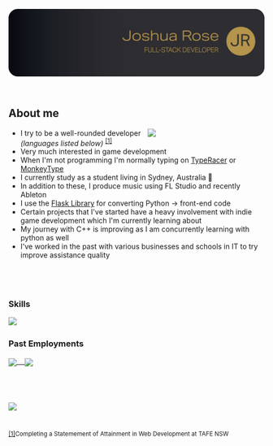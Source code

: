 <html>
  <p>
    <a href="https://github.com/JoshuaDanielRose">
      <img align="center" src="https://github.com/JoshuaDanielRose/JoshuaDanielRose/blob/main/res/MAIN.jpg?raw=true"/>
    </a>
  </p>

  <br>
  
  <h2>About me</h2>
  <p>
    <a href="https://github.com/kittinan/spotify-github-profile">
      <img align="right" width="230px" src="https://spotify-github-profile.vercel.app/api/view?uid=q8hkj695x2mvn1uypwrtbvbge&cover_image=true&theme=default&bar_color=53b14f&bar_color_cover=true"/>
    </a>
  </p>
  <p width="20px">
    <ul>
      <li>I try to be a well-rounded developer <i>(languages listed below)</i> <sup><a href="#links">[1]</sup></a></li>
      <li>Very much interested in game development</li>
      <li>When I'm not programming I'm normally typing on <a href="https://play.typeracer.com/">TypeRacer</a> or <a href="https://monkeytype.com/">MonkeyType</a></li>
      <li>I currently study as a student living in Sydney, Australia 🦘</li>
      <li>In addition to these, I produce music using FL Studio and recently Ableton</li>
      <li>I use the <a href="https://flask.palletsprojects.com/en/2.1.x/">Flask Library</a> for converting Python → front-end code</li>
      <li>Certain projects that I've started have a heavy involvement with indie game development which I'm currently learning about</li>
      <li>My journey with C++ is improving as I am concurrently learning with python as well</li>
      <li>I've worked in the past with various businesses and schools in IT to try improve assistance quality</li>
    </ul>
  </p>
  <!-- 
          EMPTY BOX TO FILL SPACE BELOW 
          <img align="center" height="10px"></img>
  --->
  <h2>&nbsp</h2>

  <p>
    <p>
      <h3>Skills</h3>
      <img src="https://skillicons.dev/icons?i=vim,neovim,bash,py,html,css,js,react,figma,flask,powershell,vscode&theme=light"/>
    </p>
    <p>
      <h3 align="left">Past Employments</h3>
      <a href="https://www.bravurasolutions.com/australia/">
        <img 
          align="center" 
          height="65" 
          src="https://cpp-prod-seek-company-image-uploads.s3.ap-southeast-2.amazonaws.com/814426/logo/657ae531-bcca-11ea-86d1-e52bae5cc086.png"/>
      </a>
      <a href="https://centelon.com/">
        &nbsp&nbsp;
        <img align="center" height="80" src="https://res.cloudinary.com/crunchbase-production/image/upload/c_lpad,f_auto,q_auto:eco,dpr_1/cihaxvnkshd6s5flqmut"/>
      </a>
      <h2>&nbsp</h2>
    </p>
    <p>
      <img align="left" src="https://github-readme-stats.vercel.app/api?username=JoshuaDRose"/>
    </p>

  </p>
  <h2>&nbsp</h2>

  <p>
    <p id="fs-1"><sup><a href="#about-me">[1]</a>Completing a Statemement of Attainment in Web Development at TAFE NSW</sup></p>
  </p>
</html>

<!--

                                                                  𝗛𝗜𝗗𝗗𝗘𝗡 𝗘𝗟𝗘𝗠𝗘𝗡𝗧𝗦
                                            <p>
                                              <h2 align="left">Current Projects</h2>
                                              <a href="https://github.com/JoshuaDRose/framework/">
                                                <img 
                                                  align="center" 
                                                  src="https://github-readme-stats.vercel.app/api/pin/?username=JoshuaDRose&repo=framework"
                                                </img>
                                              </a>
                                            </p>
                                            <p> 
  <p id="fs-2"><sup><a href="#languages">[2] </a>I understand these are markup languages however I'm including them as they are worth noting</sup></p>
  <p id="fs-3"><sup><a href="#languages">[3] </a>I learned powershell throughout my late primary years as a student when messing around with computers</sup></p>
  </div>

                                            <p>
                                              <h2 align="left">Languages</h2>
                                              <ul>
                                                <li>python3</li>
                                                <li>css/html/rtf<sup><a href="#links"> [2]</a></sup></li>
                                                <li>powershell<sup><a href="#links"> [3]</a></sup></li>
                                              </ul>
                                            </p>







  <p>
    <a href="https://github.com/JoshuaDRose/github-readme-stats">
      <img 
        src="https://github-readme-stats.vercel.app/api/wakatime?username=JoshuaDanielRose&custom_title=Wakatime%20Statistics&layout=compact">
      </img>
    </a>
  </p>
--->
